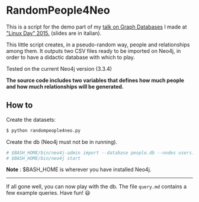 # RandomPeople4Neo

This is a script for the demo part of my [talk on Graph Databases](http://linuxday.gulch.it/slides/2015/traccia-tecnica/dbms.pdf) I made at ["Linux Day" 2015.](http://linuxday.gulch.it/node/68) (slides are in italian).

This little script creates, in a pseudo-random way, people and relationships among them. It outputs two CSV files ready to be imported on Neo4j, in order to have a didactic database with which to play.

Tested on the current Neo4j version (3.3.4)

**The source code includes two variables that defines how much people and how much relationships will be generated.**


## How to

Create the datasets:

```bash
$ python randompeople4neo.py
```

Create the db (Neo4j must not be in running).

```bash
# $BASH_HOME/bin/neo4j-admin import --database people.db --nodes users.csv --relationships rels.csv
# $BASH_HOME/bin/neo4j start
```
**Note** : $BASH_HOME is wherever you have installed Neo4j.

---

If all gone well, you can now play with the db. The file `query.md` contains a few example queries. Have fun! 😃

